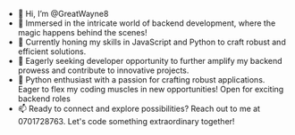- 👋 Hi, I’m @GreatWayne8
- 👀 Immersed in the intricate world of backend development, where the magic happens behind the scenes!
- 🌱 Currently honing my skills in JavaScript and Python to craft robust and efficient solutions.
- 💞️  Eagerly seeking developer opportunity to further amplify my backend prowess and contribute to innovative projects.
- 🚀 Python enthusiast with a passion for crafting robust applications. Eager to flex my coding muscles in new opportunities! Open for exciting backend roles
- 📫 Ready to connect and explore possibilities? Reach out to me at 0701728763. Let's code something extraordinary together!

<!---
GreatWayne8/GreatWayne8 is a ✨ special ✨ repository because its `README.md` (this file) appears on your GitHub profile.
You can click the Preview link to take a look at your changes.
--->

